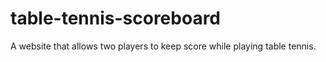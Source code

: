 # table-tennis-scoreboard
A website that allows two players to keep score while playing table tennis.
